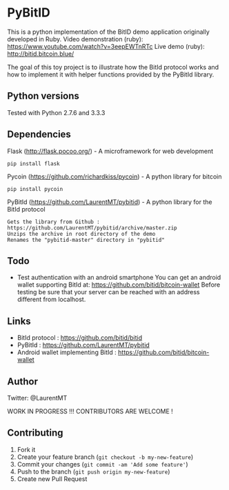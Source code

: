 # PyBitID

This is a python implementation of the BitID demo application originally developed in Ruby. 
Video demonstration (ruby): https://www.youtube.com/watch?v=3eepEWTnRTc
Live demo (ruby): http://bitid.bitcoin.blue/ 

The goal of this toy project is to illustrate how the BitId protocol works and how to implement it with helper functions provided by the PyBitId library.


## Python versions

Tested with Python 2.7.6 and 3.3.3


## Dependencies

Flask (http://flask.pocoo.org/) - A microframework for web development
```
pip install flask
```

Pycoin (https://github.com/richardkiss/pycoin) - A python library for bitcoin
```
pip install pycoin
```

PyBitId (https://github.com/LaurentMT/pybitid) - A python library for the BitId protocol
```
Gets the library from Github : https://github.com/LaurentMT/pybitid/archive/master.zip
Unzips the archive in root directory of the demo
Renames the "pybitid-master" directory in "pybitid"
```


## Todo

- Test authentication with an android smartphone
  You can get an android wallet supporting BitId at: https://github.com/bitid/bitcoin-wallet
  Before testing be sure that your server can be reached with an address different from localhost.


## Links
 - BitId protocol : https://github.com/bitid/bitid
 - PyBitId : https://github.com/LaurentMT/pybitid
 - Android wallet implementing BitId : https://github.com/bitid/bitcoin-wallet


## Author
Twitter: @LaurentMT


WORK IN PROGRESS !!! CONTRIBUTORS ARE WELCOME !

## Contributing

1. Fork it
2. Create your feature branch (`git checkout -b my-new-feature`)
3. Commit your changes (`git commit -am 'Add some feature'`)
4. Push to the branch (`git push origin my-new-feature`)
5. Create new Pull Request
